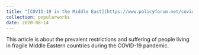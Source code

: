```yaml
---	
title: "[COVID-19 in the Middle East](https://www.policyforum.net/covid-19-in-the-middle-east/)"	
collection: popularworks	
date: 2020-08-14
---	
```



This article is about the prevalent restrictions and suffering of people living in fragile Middle Eastern countries during the COVID-19 pandemic. 
